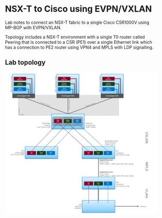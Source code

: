 # NSX-T to Cisco using EVPN/VXLAN 

Lab notes to connect an NSX-T fabric to a single Cisco CSR1000V using MP-BGP with EVPN/VXLAN. 

Topology includes a NSX-T environment with a single T0 router called Peering that is connected to a CSR (PE1) over a single Ethernet link which has a connection to PE2 router using VPN4 and MPLS with LDP signalling. 

## Lab topology
![Screenshot](diagrams/Lab_Topology_0.2.png)